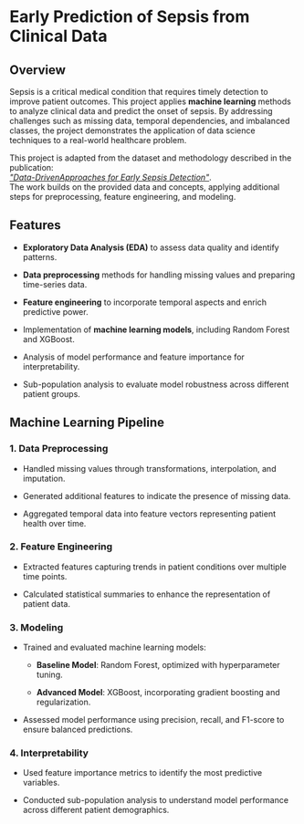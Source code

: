 # Early Prediction of Sepsis from Clinical Data

## Overview

Sepsis is a critical medical condition that requires timely detection to improve patient outcomes. This project applies **machine learning** methods to analyze clinical data and predict the onset of sepsis. By addressing challenges such as missing data, temporal dependencies, and imbalanced classes, the project demonstrates the application of data science techniques to a real-world healthcare problem.

This project is adapted from the dataset and methodology described in the publication:\
[*"Data-DrivenApproaches for Early Sepsis Detection"*](https://pmc.ncbi.nlm.nih.gov/articles/PMC8193357/).\
The work builds on the provided data and concepts, applying additional steps for preprocessing, feature engineering, and modeling.

## Features

-   **Exploratory Data Analysis (EDA)** to assess data quality and identify patterns.

-   **Data preprocessing** methods for handling missing values and preparing time-series data.

-   **Feature engineering** to incorporate temporal aspects and enrich predictive power.

-   Implementation of **machine learning models**, including Random Forest and XGBoost.

-   Analysis of model performance and feature importance for interpretability.

-   Sub-population analysis to evaluate model robustness across different patient groups.

## Machine Learning Pipeline

### 1. **Data Preprocessing**

-   Handled missing values through transformations, interpolation, and imputation.

-   Generated additional features to indicate the presence of missing data.

-   Aggregated temporal data into feature vectors representing patient health over time.

### 2. **Feature Engineering**

-   Extracted features capturing trends in patient conditions over multiple time points.

-   Calculated statistical summaries to enhance the representation of patient data.

### 3. **Modeling**

-   Trained and evaluated machine learning models:

    -   **Baseline Model**: Random Forest, optimized with hyperparameter tuning.

    -   **Advanced Model**: XGBoost, incorporating gradient boosting and regularization.

-   Assessed model performance using precision, recall, and F1-score to ensure balanced predictions.

### 4. **Interpretability**

-   Used feature importance metrics to identify the most predictive variables.

-   Conducted sub-population analysis to understand model performance across different patient demographics.

